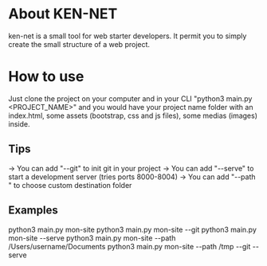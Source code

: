 # About KEN-NET
ken-net is a small tool for web starter developers. It permit you to simply create the small structure of a web project.

# How to use
Just clone the project on your computer and in your CLI "python3 main.py <PROJECT_NAME>" and you would have your project name folder with an index.html, some assets (bootstrap, css and js files), some medias (images) inside.

## Tips
-> You can add "--git" to init git in your project
-> You can add "--serve" to start a development server (tries ports 8000-8004)
-> You can add "--path <FOLDER>" to choose custom destination folder

## Examples
python3 main.py mon-site
python3 main.py mon-site --git
python3 main.py mon-site --serve
python3 main.py mon-site --path /Users/username/Documents
python3 main.py mon-site --path /tmp --git --serve